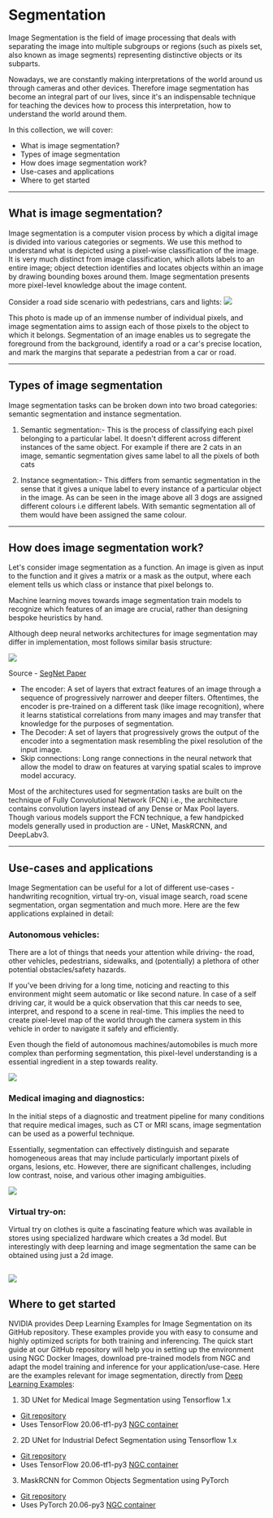 # Segmentation

Image Segmentation is the field of image processing that deals with separating the image into multiple subgroups or regions (such as pixels set, also known as image segments) representing distinctive objects or its subparts. 

Nowadays, we are constantly making interpretations of the world around us through cameras and other devices. Therefore image segmentation has become an integral part of our lives, since it's an indispensable technique for teaching the devices how to process this interpretation, how to understand the world around them.

In this collection, we will cover:
- What is image segmentation?
- Types of image segmentation
- How does image segmentation work?
- Use-cases and applications
- Where to get started

---
## What is image segmentation?

Image segmentation is a computer vision process by which a digital image is divided into various categories or segments. We use this method to understand what is depicted using a pixel-wise classification of the image. It is very much distinct from image classification, which allots labels to an entire image; object detection identifies and locates objects within an image by drawing bounding boxes around them. Image segmentation presents more pixel-level knowledge about the image content.

Consider a road side scenario with pedestrians, cars and lights:
![](img/3_image-segmentation-figure-1.png)

This photo is made up of an immense number of individual pixels, and image segmentation aims to assign each of those pixels to the object to which it belongs. Segmentation of an image enables us to segregate the foreground from the background, identify a road or a car's precise location, and mark the margins that separate a pedestrian from a car or road.

---
## Types of image segmentation

Image segmentation tasks can be broken down into two broad categories: semantic segmentation and instance segmentation.

1. Semantic segmentation:- This is the process of classifying each pixel belonging to a particular label. It doesn't different across different instances of the same object. For example if there are 2 cats in an image, semantic segmentation gives same label to all the pixels of both cats

2. Instance segmentation:- This differs from semantic segmentation in the sense that it gives a unique label to every instance of a particular object in the image. As can be seen in the image above all 3 dogs are assigned different colours i.e different labels. With semantic segmentation all of them would have been assigned the same colour.

---
## How does image segmentation work?
Let's consider image segmentation as a function.
An image is given as input to the function and it gives a matrix or a mask as the output, where each element tells us which class or instance that pixel belongs to.

Machine learning moves towards image segmentation train models to recognize which features of an image are crucial, rather than designing bespoke heuristics by hand. 

Although deep neural networks architectures for image segmentation may differ in implementation, most follows similar basis structure:

![](img/3_image-segmentation-figure-2.png)

Source - [SegNet Paper](https://arxiv.org/pdf/1511.00561.pdf)

- The encoder: A set of layers that extract features of an image through a sequence of progressively narrower and deeper filters. Oftentimes, the encoder is pre-trained on a different task (like image recognition), where it learns statistical correlations from many images and may transfer that knowledge for the purposes of segmentation. 
- The Decoder: A set of layers that progressively grows the output of the encoder into a segmentation mask resembling the pixel resolution of the input image.
- Skip connections: Long range connections in the neural network that allow the model to draw on features at varying spatial scales to improve model accuracy.

Most of the architectures used for segmentation tasks are built on the technique of Fully Convolutional Network (FCN) i.e., the architecture contains convolution layers instead of any Dense or Max Pool layers. Though various models support the FCN technique, a few handpicked models generally used in production are - UNet, MaskRCNN, and DeepLabv3.

---
## Use-cases and applications

Image Segmentation can be useful for a lot of different use-cases - handwriting recognition, virtual try-on, visual image search, road scene segmentation, organ segmentation and much more. Here are the few applications explained in detail:

### Autonomous vehicles:

There are a lot of things that needs your attention while driving- the road, other vehicles, pedestrians, sidewalks, and (potentially) a plethora of other potential obstacles/safety hazards.

If you’ve been driving for a long time, noticing and reacting to this environment might seem automatic or like second nature. In case of a self driving car, it would be a quick observation that this car needs to see, interpret, and respond to a scene in real-time. This implies the need to create pixel-level map of the world through the camera system in this vehicle in order to navigate it safely and efficiently.

Even though the field of autonomous machines/automobiles is much more complex than performing segmentation, this pixel-level understanding is a essential ingredient in a step towards reality. 

![](img/3_image-segmentation-figure-3.png)

### Medical imaging and diagnostics:

In the initial steps of a diagnostic and treatment pipeline for many conditions that require medical images, such as CT or MRI scans, image segmentation can be used as a powerful technique.

Essentially, segmentation can effectively distinguish and separate homogeneous areas that may include particularly important pixels of organs, lesions, etc. However, there are significant challenges, including low contrast, noise, and various other imaging ambiguities.

![](img/3_image-segmentation-figure-4.png)

### Virtual try-on:

Virtual try on clothes is quite a fascinating feature which was available in stores using specialized hardware which creates a 3d model. But interestingly with deep learning and image segmentation the same can be obtained using just a 2d image.

![](img/3_image-segmentation-figure-5.png)
---
## Where to get started
NVIDIA provides Deep Learning Examples for Image Segmentation on its GitHub repository. These examples provide you with easy to consume and highly optimized scripts for both training and inferencing. The quick start guide at our GitHub repository will help you in setting up the environment using NGC Docker Images, download pre-trained models from NGC and adapt the model training and inference for your application/use-case. 
Here are the examples relevant for image segmentation, directly from [Deep Learning Examples](https://github.com/NVIDIA/DeepLearningExamples):

1. 3D UNet for Medical Image Segmentation using Tensorflow 1.x
- [Git repository](https://github.com/NVIDIA/DeepLearningExamples/tree/master/TensorFlow/Segmentation/UNet_3D_Medical)
- Uses TensorFlow 20.06-tf1-py3 [NGC container](https://ngc.nvidia.com/registry/nvidia-tensorflow)


2. 2D UNet for Industrial Defect Segmentation using Tensorflow 1.x
- [Git repository](https://github.com/NVIDIA/DeepLearningExamples/tree/master/TensorFlow/Segmentation/UNet_Industrial)
- Uses TensorFlow 20.06-tf1-py3 [NGC container](https://ngc.nvidia.com/registry/nvidia-tensorflow)


3. MaskRCNN for Common Objects Segmentation using PyTorch
- [Git repository](https://github.com/NVIDIA/DeepLearningExamples/tree/master/PyTorch/Segmentation/MaskRCNN)
- Uses PyTorch 20.06-py3 [NGC container](https://ngc.nvidia.com/registry/nvidia-pytorch)
